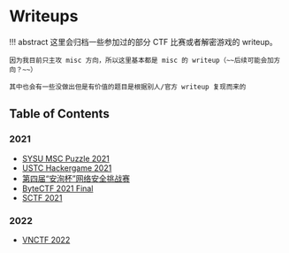 # Writeups

!!! abstract 
    这里会归档一些参加过的部分 CTF 比赛或者解密游戏的 writeup。

    因为我目前只主攻 misc 方向，所以这里基本都是 misc 的 writeup（~~后续可能会加方向？~~）

    其中也会有一些没做出但是有价值的题目是根据别人/官方 writeup 复现而来的

## Table of Contents
### 2021
- [SYSU MSC Puzzle 2021](sysu_msc_puzzle)
- [USTC Hackergame 2021](hackergame2021)
- [第四届“安洵杯”网络安全挑战赛](d0g3)
- [ByteCTF 2021 Final](bytectf2021_final)
- [SCTF 2021](sctf2021)

### 2022
- [VNCTF 2022](vnctf2022)